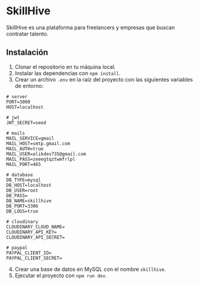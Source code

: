 # SkillHive

SkillHive es una plataforma para freelancers y empresas que buscan contratar talento.

## Instalación

1. Clonar el repositorio en tu máquina local.
2. Instalar las dependencias con `npm install`.
3. Crear un archivo `.env` en la raíz del proyecto con las siguientes variables de entorno:

```env
# server
PORT=3000
HOST=localhost

# jwt
JWT_SECRET=seed

# mails
MAIL_SERVICE=gmail
MAIL_HOST=smtp.gmail.com
MAIL_AUTH=true
MAIL_USER=alikdev735@gmail.com
MAIL_PASS=zeeegtqztwmfrlpl
MAIL_PORT=465

# database
DB_TYPE=mysql
DB_HOST=localhost
DB_USER=root
DB_PASS=
DB_NAME=skillhive
DB_PORT=3306
DB_LOGS=true

# cloudinary
CLOUDINARY_CLOUD_NAME=
CLOUDINARY_API_KEY=
CLOUDINARY_API_SECRET=

# paypal
PAYPAL_CLIENT_ID=
PAYPAL_CLIENT_SECRET=
```

4. Crear una base de datos en MySQL con el nombre `skillhive`.
5. Ejecutar el proyecto con `npm run dev`.